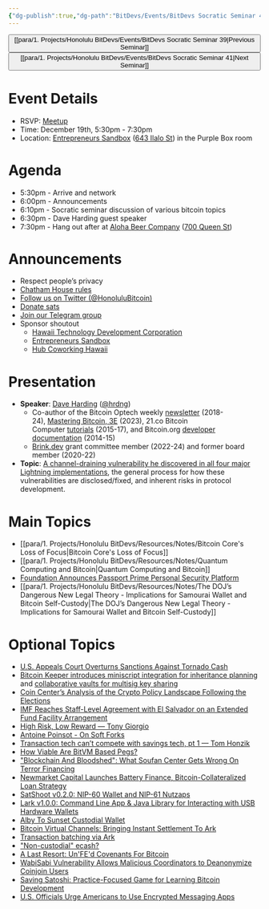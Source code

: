 ```yaml
---
{"dg-publish":true,"dg-path":"BitDevs/Events/BitDevs Socratic Seminar 40.md","permalink":"/bit-devs/events/bit-devs-socratic-seminar-40/","title":"BitDevs Socratic Seminar 40","tags":["bitdevs","bitcoin","resource","socratic-40"],"noteIcon":"3","created":"2024-11-14T20:10:55.837-10:00","updated":"2025-01-06T19:44:51.513-10:00"}
---
```




<button class="obsidian-button previous-seminar">[[para/1. Projects/Honolulu BitDevs/Events/BitDevs Socratic Seminar 39\|Previous Seminar]]</button> <button class="obsidian-button next-seminar">[[para/1. Projects/Honolulu BitDevs/Events/BitDevs Socratic Seminar 41\|Next Seminar]]</button>

# Event Details

- RSVP: [Meetup](https://www.meetup.com/honolulu-bitcoin/events/304576152/)
- Time: December 19th, 5:30pm - 7:30pm
- Location: [Entrepreneurs Sandbox](https://sandboxhawaii.org/) ([643 Ilalo St](https://goo.gl/maps/3Zj38htV13iUn4dcA)) in the Purple Box room

# Agenda

- 5:30pm - Arrive and network  
- 6:00pm - Announcements
- 6:10pm - Socratic seminar discussion of various bitcoin topics
- 6:30pm - Dave Harding guest speaker
- 7:30pm - Hang out after at [Aloha Beer Company](https://alohabeer.com/) ([700 Queen St](https://g.co/kgs/Dw9qzS4))

# Announcements

- Respect people’s privacy
- [Chatham House rules](https://www.chathamhouse.org/about-us/chatham-house-rule)
- [Follow us on Twitter (@HonoluluBitcoin)](https://twitter.com/HonoluluBitcoin)
- [Donate sats](https://checkout.opennode.com/p/5dea6b7a-d33c-4fda-b54c-98f092814c7d)
- [Join our Telegram group](https://t.me/+Ho8M3ZAFmC5mY2Mx)
- Sponsor shoutout
	- [Hawaii Technology Development Corporation](https://www.htdc.org/about/)
	- [Entrepreneurs Sandbox](https://sandboxhawaii.org/)
	- [Hub Coworking Hawaii](https://hubcoworkinghi.com/)

# Presentation

- **Speaker**: [Dave Harding](https://dtrt.org/) ([@hrdng](https://twitter.com/hrdng?lang=en))
	- Co-author of the Bitcoin Optech weekly [newsletter](https://bitcoinops.org/en/newsletters/) (2018-24), [Mastering Bitcoin, 3E](https://learning.oreilly.com/library/view/mastering-bitcoin-3rd/9781098150082/) (2023), 21.co Bitcoin Computer [tutorials](https://web.archive.org/web/20170606062213/https:/21.co/learn/) (2015-17), and Bitcoin.org [developer documentation](https://btcinformation.org/en/developer-documentation) (2014-15)
	- [Brink.dev](https://brink.dev/) grant committee member (2022-24) and former board member (2020-22)
- **Topic**: [A channel-draining vulnerability he discovered in all four major Lightning implementations](https://delvingbitcoin.org/t/disclosure-irrevocable-fees-stealing-from-ln-using-revoked-commitment-transactions/1314), the general process for how these vulnerabilities are disclosed/fixed, and inherent risks in protocol development.

# Main Topics

- [[para/1. Projects/Honolulu BitDevs/Resources/Notes/Bitcoin Core's Loss of Focus\|Bitcoin Core's Loss of Focus]]
- [[para/1. Projects/Honolulu BitDevs/Resources/Notes/Quantum Computing and Bitcoin\|Quantum Computing and Bitcoin]]
- [Foundation Announces Passport Prime Personal Security Platform](https://www.nobsbitcoin.com/foundation-announces-passport-prime-personal-security-platform/) 
- [[para/1. Projects/Honolulu BitDevs/Resources/Notes/The DOJ’s Dangerous New Legal Theory - Implications for Samourai Wallet and Bitcoin Self-Custody\|The DOJ’s Dangerous New Legal Theory - Implications for Samourai Wallet and Bitcoin Self-Custody]]

# Optional Topics

- [U.S. Appeals Court Overturns Sanctions Against Tornado Cash](https://www.nobsbitcoin.com/u-s-appeals-court-overturns-sanctions-against-tornado-cash/) 
- [Bitcoin Keeper introduces miniscript integration for inheritance planning](https://x.com/bitcoinkeeper_/status/1866147392892080186) and [collaborative vaults for multisig key sharing](https://x.com/_benkaufman/status/1868536270324204020)  
- [Coin Center’s Analysis of the Crypto Policy Landscape Following the Elections](https://www.coincenter.org/coin-centers-analysis-of-the-crypto-policy-landscape-following-the-elections/)
- [IMF Reaches Staff-Level Agreement with El Salvador on an Extended Fund Facility Arrangement](https://www.imf.org/en/News/Articles/2024/12/18/pr-24485-el-salvador-imf-reaches-staff-level-agreement-on-an-eff-arrangement)
- [High Risk, Low Reward — Tony Giorgio](https://tonygiorgio.com/high-risk-low-reward/)
- [Antoine Poinsot - On Soft Forks](https://antoinep.com/posts/softforks/)
- [Transaction tech can’t compete with savings tech, pt 1 — Tom Honzik](https://tomhonzik.com/articles/savings-tech-pt1)
- [How Viable Are BitVM Based Pegs?](https://bitcoinmagazine.com/technical/how-viable-are-bitvm-based-pegs)
- ["Blockchain And Bloodshed": What Soufan Center Gets Wrong On Terror Financing](https://www.therage.co/soufan-center-crypto-terror-financing-misleading/)
- [Newmarket Capital Launches Battery Finance, Bitcoin-Collateralized Loan Strategy](https://bitcoinmagazine.com/business/newmarket-capital-launches-battery-finance-bitcoin-collateralized-loan-strategy-)
- [SatShoot v0.2.0: NIP-60 Wallet and NIP-61 Nutzaps](https://www.nobsbitcoin.com/satshoot-v0-2-0/)
- [Lark v1.0.0: Command Line App & Java Library for Interacting with USB Hardware Wallets](https://www.nobsbitcoin.com/lark-v1-0-0/)
- [Alby To Sunset Custodial Wallet](https://thebitcoinmanual.com/articles/alby-sunset-custodial-wallet/)
- [Bitcoin Virtual Channels: Bringing Instant Settlement To Ark](https://arkdev.info/blog/bitcoin-virtual-channels/)
- [Transaction batching via Ark](https://x.com/ArkLabsHQ/status/1867562852019740848)
- ["Non-custodial" ecash?](https://gist.github.com/lukechilds/307341239beac72c9d8cfe3198f9bfff)
- [A Last Resort: Un'FE'd Covenants For Bitcoin](https://bitcoinmagazine.com/technical/a-last-resort-unfed-covenants-for-bitcoin)
- [WabiSabi Vulnerability Allows Malicious Coordinators to Deanonymize Coinjoin Users](https://www.nobsbitcoin.com/wabisabi-vulnerability-allows-malicious-coordinators-to-deanonymize-coinjoin-users/)
- [Saving Satoshi: Practice-Focused Game for Learning Bitcoin Development](https://www.nobsbitcoin.com/saving-satoshi/)
- [U.S. Officials Urge Americans to Use Encrypted Messaging Apps](https://www.nobsbitcoin.com/u-s-officials-urge-americans-to-use-encrypted-messaging-apps/)


